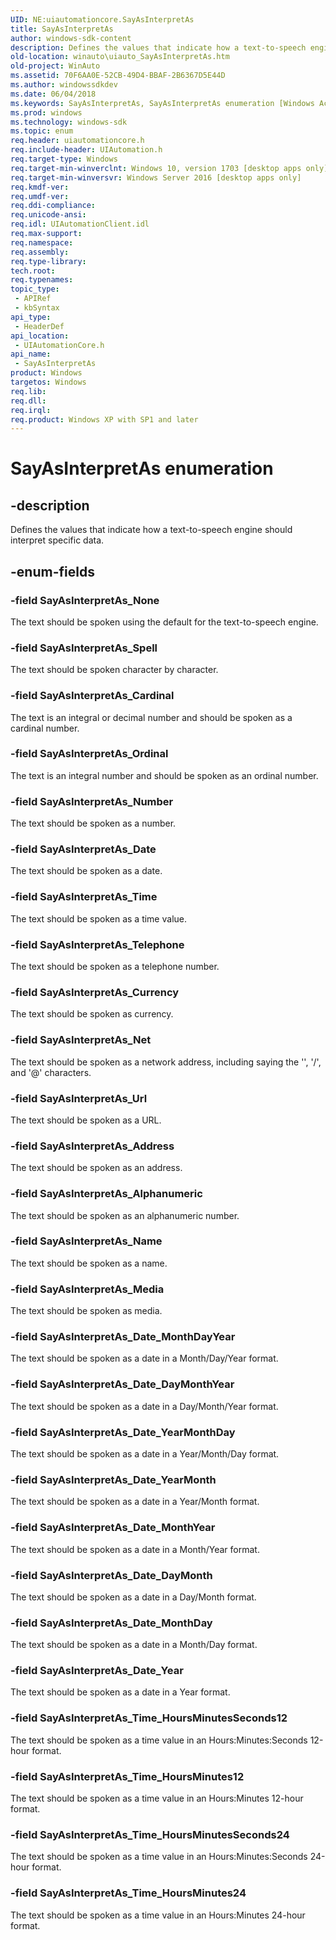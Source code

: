 ```yaml
---
UID: NE:uiautomationcore.SayAsInterpretAs
title: SayAsInterpretAs
author: windows-sdk-content
description: Defines the values that indicate how a text-to-speech engine should interpret specific data.
old-location: winauto\uiauto_SayAsInterpretAs.htm
old-project: WinAuto
ms.assetid: 70F6AA0E-52CB-49D4-BBAF-2B6367D5E44D
ms.author: windowssdkdev
ms.date: 06/04/2018
ms.keywords: SayAsInterpretAs, SayAsInterpretAs enumeration [Windows Accessibility], SayAsInterpretAs_Address, SayAsInterpretAs_Alphanumeric, SayAsInterpretAs_Cardinal, SayAsInterpretAs_Currency, SayAsInterpretAs_Date, SayAsInterpretAs_Date_DayMonth, SayAsInterpretAs_Date_DayMonthYear, SayAsInterpretAs_Date_MonthDay, SayAsInterpretAs_Date_MonthDayYear, SayAsInterpretAs_Date_MonthYear, SayAsInterpretAs_Date_Year, SayAsInterpretAs_Date_YearMonth, SayAsInterpretAs_Date_YearMonthDay, SayAsInterpretAs_Media, SayAsInterpretAs_Name, SayAsInterpretAs_Net, SayAsInterpretAs_None, SayAsInterpretAs_Number, SayAsInterpretAs_Ordinal, SayAsInterpretAs_Spell, SayAsInterpretAs_Telephone, SayAsInterpretAs_Time, SayAsInterpretAs_Time_HoursMinutes12, SayAsInterpretAs_Time_HoursMinutes24, SayAsInterpretAs_Time_HoursMinutesSeconds12, SayAsInterpretAs_Time_HoursMinutesSeconds24, SayAsInterpretAs_Url, uiautomationcore/ SayAsInterpretAs_Address, uiautomationcore/ SayAsInterpretAs_Date_DayMonth, uiautomationcore/ SayAsInterpretAs_Net, uiautomationcore/ SayAsInterpretAs_Url, uiautomationcore/SayAsInterpretAs, uiautomationcore/SayAsInterpretAs_Alphanumeric, uiautomationcore/SayAsInterpretAs_Cardinal, uiautomationcore/SayAsInterpretAs_Currency, uiautomationcore/SayAsInterpretAs_Date, uiautomationcore/SayAsInterpretAs_Date_DayMonthYear, uiautomationcore/SayAsInterpretAs_Date_MonthDay, uiautomationcore/SayAsInterpretAs_Date_MonthDayYear, uiautomationcore/SayAsInterpretAs_Date_MonthYear, uiautomationcore/SayAsInterpretAs_Date_Year, uiautomationcore/SayAsInterpretAs_Date_YearMonth, uiautomationcore/SayAsInterpretAs_Date_YearMonthDay, uiautomationcore/SayAsInterpretAs_Media, uiautomationcore/SayAsInterpretAs_Name, uiautomationcore/SayAsInterpretAs_None, uiautomationcore/SayAsInterpretAs_Number, uiautomationcore/SayAsInterpretAs_Ordinal, uiautomationcore/SayAsInterpretAs_Spell, uiautomationcore/SayAsInterpretAs_Telephone, uiautomationcore/SayAsInterpretAs_Time, uiautomationcore/SayAsInterpretAs_Time_HoursMinutes12, uiautomationcore/SayAsInterpretAs_Time_HoursMinutes24, uiautomationcore/SayAsInterpretAs_Time_HoursMinutesSeconds12, uiautomationcore/SayAsInterpretAs_Time_HoursMinutesSeconds24, winauto.uiauto_SayAsInterpretAs
ms.prod: windows
ms.technology: windows-sdk
ms.topic: enum
req.header: uiautomationcore.h
req.include-header: UIAutomation.h
req.target-type: Windows
req.target-min-winverclnt: Windows 10, version 1703 [desktop apps only]
req.target-min-winversvr: Windows Server 2016 [desktop apps only]
req.kmdf-ver: 
req.umdf-ver: 
req.ddi-compliance: 
req.unicode-ansi: 
req.idl: UIAutomationClient.idl
req.max-support: 
req.namespace: 
req.assembly: 
req.type-library: 
tech.root: 
req.typenames: 
topic_type:
 - APIRef
 - kbSyntax
api_type:
 - HeaderDef
api_location:
 - UIAutomationCore.h
api_name:
 - SayAsInterpretAs
product: Windows
targetos: Windows
req.lib: 
req.dll: 
req.irql: 
req.product: Windows XP with SP1 and later
---
```


# SayAsInterpretAs enumeration


## -description


Defines the values that indicate how a text-to-speech engine should interpret specific data.


## -enum-fields




### -field SayAsInterpretAs_None

The text should be spoken using the default for the text-to-speech engine.


### -field SayAsInterpretAs_Spell

The text should be spoken character by character.


### -field SayAsInterpretAs_Cardinal

The text is an integral or decimal number and should be spoken as a cardinal number.


### -field SayAsInterpretAs_Ordinal

The text is an integral number and should be spoken as an ordinal number.


### -field SayAsInterpretAs_Number

The text should be spoken as a number.


### -field SayAsInterpretAs_Date

The text should be spoken as a date.


### -field SayAsInterpretAs_Time

The text should be spoken as a time value.


### -field SayAsInterpretAs_Telephone

The text should be spoken as a telephone number.


### -field SayAsInterpretAs_Currency

The text should be spoken as currency.


### -field SayAsInterpretAs_Net

The text should be spoken as a network address, including saying the '\', '/', and '@' characters.


### -field SayAsInterpretAs_Url

The text should be spoken as a URL.


### -field SayAsInterpretAs_Address

The text should be spoken as an address.


### -field SayAsInterpretAs_Alphanumeric

The text should be spoken as an alphanumeric number.


### -field SayAsInterpretAs_Name

The text should be spoken as a name.


### -field SayAsInterpretAs_Media

The text should be spoken as media.


### -field SayAsInterpretAs_Date_MonthDayYear

The text should be spoken as a date in a Month/Day/Year format.


### -field SayAsInterpretAs_Date_DayMonthYear

The text should be spoken as a date in a Day/Month/Year format.


### -field SayAsInterpretAs_Date_YearMonthDay

The text should be spoken as a date in a Year/Month/Day format.


### -field SayAsInterpretAs_Date_YearMonth

The text should be spoken as a date in a Year/Month format.


### -field SayAsInterpretAs_Date_MonthYear

The text should be spoken as a date in a Month/Year format.


### -field SayAsInterpretAs_Date_DayMonth

The text should be spoken as a date in a Day/Month format.


### -field SayAsInterpretAs_Date_MonthDay

The text should be spoken as a date in a Month/Day format.


### -field SayAsInterpretAs_Date_Year

The text should be spoken as a date in a Year format.


### -field SayAsInterpretAs_Time_HoursMinutesSeconds12

The text should be spoken as a time value in an Hours:Minutes:Seconds 12-hour format.


### -field SayAsInterpretAs_Time_HoursMinutes12

The text should be spoken as a time value in an Hours:Minutes 12-hour format.


### -field SayAsInterpretAs_Time_HoursMinutesSeconds24

The text should be spoken as a time value in an Hours:Minutes:Seconds 24-hour format.


### -field SayAsInterpretAs_Time_HoursMinutes24

The text should be spoken as a time value in an Hours:Minutes 24-hour format.

